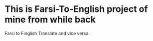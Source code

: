 # This is Farsi-To-English project of mine from while back
Farsi to Finglish Translate and vice versa
